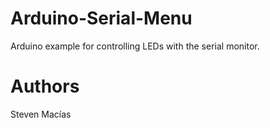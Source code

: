 # Arduino-Serial-Menu
Arduino example for controlling LEDs with the serial monitor.

# Authors
Steven Macías
